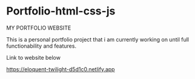 # Portfolio-html-css-js
MY PORTFOLIO WEBSITE

This is a personal portfolio project that i am currently working on until full functionability and features.

Link to website below


https://eloquent-twilight-d5d1c0.netlify.app
